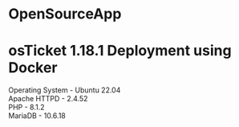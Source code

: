 # OpenSourceApp

# osTicket 1.18.1 Deployment using Docker 

Operating System - Ubuntu 22.04<br>
Apache HTTPD - 2.4.52<br>
PHP - 8.1.2<br>
MariaDB - 10.6.18
